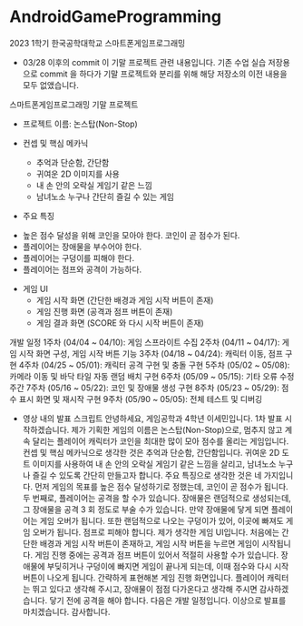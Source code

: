 # AndroidGameProgramming
2023 1학기 한국공학대학교 스마트폰게임프로그래밍

- 03/28 이후의 commit 이 기말 프로젝트 관련 내용입니다.
  기존 수업 실습 저장용으로 commit 을 하다가 기말 프로젝트와 분리를 위해 해당 저장소의 이전 내용을 모두 없앴습니다.


스마트폰게임프로그래밍 기말 프로젝트
* 프로젝트 이름: 논스탑(Non-Stop)

* 컨셉 및 핵심 메카닉
  - 추억과 단순함, 간단함
  - 귀여운 2D 이미지를 사용
  - 내 손 안의 오락실 게임기 같은 느낌
  - 남녀노소 누구나 간단히 즐길 수 있는 게임
 
 * 주요 특징
  - 높은 점수 달성을 위해 코인을 모아야 한다. 코인이 곧 점수가 된다.
  - 플레이어는 장애물을 부수어야 한다.
  - 플레이어는 구덩이를 피해야 한다.
  - 플레이어는 점프와 공격이 가능하다.
  
* 게임 UI
  - 게임 시작 화면 (간단한 배경과 게임 시작 버튼이 존재)
  - 게임 진행 화면 (공격과 점프 버튼이 존재)
  - 게임 결과 화면 (SCORE 와 다시 시작 버튼이 존재)

개발 일정
  1주차 (04/04 ~ 04/10): 게임 스프라이트 수집
  2주차 (04/11 ~ 04/17): 게임 시작 화면 구성, 게임 시작 버튼 기능
  3주차 (04/18 ~ 04/24): 캐릭터 이동, 점프 구현
  4주차 (04/25 ~ 05/01): 캐릭터 공격 구현 및 충돌 구현
  5주차 (05/02 ~ 05/08): 카메라 이동 및 바닥 타일 자동 랜덤 배치 구현
  6주차 (05/09 ~ 05/15): 기타 오류 수정 주간
  7주차 (05/16 ~ 05/22): 코인 및 장애물 생성 구현
  8주차 (05/23 ~ 05/29): 점수 표시 화면 및 재시작 구현
  9주차 (05/90 ~ 05/05): 전체 테스트 및 디버깅


* 영상 내의 발표 스크립트
안녕하세요, 게임공학과 4학년 이세민입니다. 1차 발표 시작하겠습니다.
제가 기획한 게임의 이름은 논스탑(Non-Stop)으로, 멈추지 않고 계속 달리는 플레이어 캐릭터가 코인을 최대한 많이 모아 점수를 올리는 게임입니다. 컨셉 및 핵심 메카닉으로 생각한 것은 추억과 단순함, 간단함입니다. 귀여운 2D 도트 이미지를 사용하여 내 손 안의 오락실 게임기 같은 느낌을 살리고, 남녀노소 누구나 즐길 수 있도록 간단히 만들고자 합니다. 
주요 특징으로 생각한 것은 네 가지입니다. 먼저 게임의 목표를 높은 점수 달성하기로 정했는데, 코인이 곧 점수가 됩니다. 두 번째로, 플레이어는 공격을 할 수가 있습니다. 장애물은 랜덤적으로 생성되는데, 그 장애물을 공격 3 회 정도로 부술 수가 있습니다. 만약 장애물에 닿게 되면 플레이어는 게임 오버가 됩니다. 또한 랜덤적으로 나오는 구덩이가 있어, 이곳에 빠져도 게임 오버가 됩니다. 점프로 피해야 합니다.
제가 생각한 게임 UI입니다. 처음에는 간단한 배경과 게임 시작 버튼이 존재하고, 게임 시작 버튼을 누르면 게임이 시작됩니다. 게임 진행 중에는 공격과 점프 버튼이 있어서 적절히 사용할 수가 있습니다. 장애물에 부딪히거나 구덩이에 빠지면 게임이 끝나게 되는데, 이때 점수와 다시 시작 버튼이 나오게 됩니다.
간략하게 표현해본 게임 진행 화면입니다. 플레이어 캐릭터는 뛰고 있다고 생각해 주시고, 장애물이 점점 다가온다고 생각해 주시면 감사하겠습니다. 닿기 전에 공격을 해야 합니다. 
다음은 개발 일정입니다. 
이상으로 발표를 마치겠습니다. 감사합니다.
